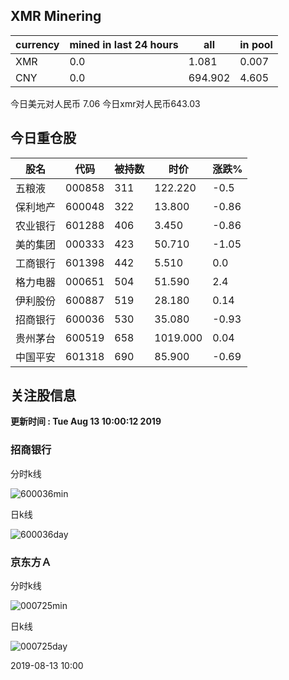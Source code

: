 ## XMR Minering

|currency|mined in last 24 hours|all|in pool|
|---|---|---|---|
|XMR|0.0|1.081|0.007|
|CNY|0.0|694.902|4.605|

今日美元对人民币 7.06	今日xmr对人民币643.03


## 今日重仓股 

|股名|代码|被持数|时价|涨跌%|
|---|---|---|---|---|
|五粮液|000858|311|122.220|-0.5|
|保利地产|600048|322|13.800|-0.86|
|农业银行|601288|406|3.450|-0.86|
|美的集团|000333|423|50.710|-1.05|
|工商银行|601398|442|5.510|0.0|
|格力电器|000651|504|51.590|2.4|
|伊利股份|600887|519|28.180|0.14|
|招商银行|600036|530|35.080|-0.93|
|贵州茅台|600519|658|1019.000|0.04|
|中国平安|601318|690|85.900|-0.69|

## 关注股信息
**更新时间 : Tue Aug 13 10:00:12 2019**
### 招商银行 
分时k线

![600036min](http://image.sinajs.cn/newchart/min/n/sh600036.gif)

日k线

![600036day](http://image.sinajs.cn/newchart/daily/n/sh600036.gif)

### 京东方Ａ 
分时k线

![000725min](http://image.sinajs.cn/newchart/min/n/sz000725.gif)

日k线

![000725day](http://image.sinajs.cn/newchart/daily/n/sz000725.gif)

2019-08-13 10:00